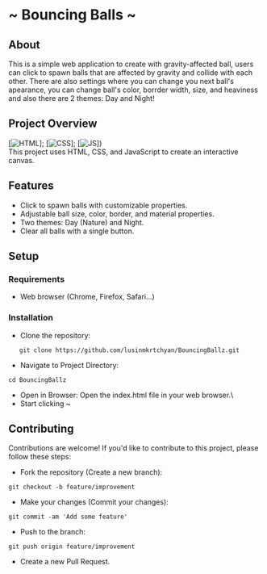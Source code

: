 # ~ Bouncing Balls ~

## About
This is a simple web application to create with gravity-affected ball, users can click to spawn balls that are affected by gravity and collide with each other. There are also settings where you can change you next ball's apearance, you can change ball's color, borrder width, size, and heaviness and also there are 2 themes: Day and Night!

## Project Overview
[![HTML](https://img.shields.io/badge/html5%20-%23E34F26.svg?&style=for-the-badge&logo=html5&logoColor=white)];
[![CSS](https://img.shields.io/badge/css3%20-%231572B6.svg?&style=for-the-badge&logo=css3&logoColor=white)];
[![JS](https://img.shields.io/badge/javascript%20-%23323330.svg?&style=for-the-badge&logo=javascript&logoColor=%23F7DF1E)])\
This project uses HTML, CSS, and JavaScript to create an interactive canvas.

## Features

- Click to spawn balls with customizable properties.
- Adjustable ball size, color, border, and material properties.
- Two themes: Day (Nature) and Night.
- Clear all balls with a single button.

## Setup

### Requirements

- Web browser (Chrome, Firefox, Safari...)

### Installation

- Clone the repository:
```
   git clone https://github.com/lusinmkrtchyan/BouncingBallz.git
 ```
- Navigate to Project Directory: 
```
cd BouncingBallz
```
- Open in Browser: Open the index.html file in your web browser.\
- Start clicking ~

## Contributing
Contributions are welcome! If you'd like to contribute to this project, please follow these steps:

- Fork the repository (Create a new branch):
```
git checkout -b feature/improvement
```
- Make your changes (Commit your changes):
```
git commit -am 'Add some feature'
```
- Push to the branch: 
```
git push origin feature/improvement
```
- Create a new Pull Request.

